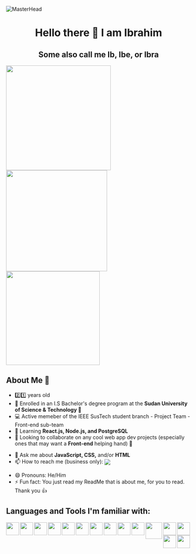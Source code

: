 ![MasterHead](https://cdn-images-1.medium.com/max/1600/1*OF0xEMkWBv-69zvmNs6RDQ.gif)
<h1 align='center'> Hello there 👋 I am Ibrahim </h1>
<h2 align='center'> Some also call me Ib, Ibe, or Ibra </h2>
<!-- Hello there stalker, what brings you within the code?? -->
<p float='left'>
  <img width='285' src='https://miro.medium.com/max/960/1*bkW3FHe6rvQSz9US6ilfQg.gif'>
  <img width='275' src='https://cdn.dribbble.com/users/505482/screenshots/1776789/nodejs-dribbble_1.gif'>
  <img width='255' src='https://kondado.com.br/assets/images/pipeline-google-cloud-storage-postgresql.gif'>
</p>

## About Me 🙂
- 2️⃣1️⃣ years old
- 🔭 Enrolled in an I.S Bachelor's degree program at the **Sudan University of Science & Technology 🏫**
- 💻 Active memeber of the IEEE SusTech student branch - Project Team - Front-end sub-team
- 🌱 Learning **React.js, Node.js, and PostgreSQL**
- 🤝 Looking to collaborate on any cool web app dev projects (especially ones that may want a **Front-end** helping hand) 🤝
<!-- - 🦉 My current favourite animals are owls, though sloths are a very close second 🦥
- 🍕 Will almost always crave Pizza or Ice Cream 🍦 -->
<!-- Is that ^ what you came to know ? -->

<!-- <div align='center'><img src='https://68.media.tumblr.com/490306a9c7d8e207256e0f7c4913bc97/tumblr_oaf3tugRZy1tbhzhno1_500.gif'></div> -->

- 💬 Ask me about **JavaScript, CSS,** and/or **HTML**
- 📫 How to reach me (business only): <a href='mailto:ibradbus@gmail.com?subject=Saw you on GitHub'><img align='center' src='https://img.shields.io/badge/Gmail-D14836?style=for-the-badge&logo=gmail&logoColor=white' /></a>
<!-- Add LinkedIn when ready -->
- 😄 Pronouns: He/Him
- ⚡ Fun fact: You just read my ReadMe that is about me, for you to read. Thank you 👍

## Languages and Tools I'm familiar with:
<img align='left' width='35' src='https://code.visualstudio.com/assets/images/code-stable.png'>
<img align='left' width='35' src='https://camo.githubusercontent.com/cca9ccc0829a6a09a39efa8a1907ab87b6d146b6/68747470733a2f2f73332e616d617a6f6e6177732e636f6d2f796f6e6e657474692d7375626c696d652f677261766974792f69636f6e732f7375626c696d65746578742d332d6f72616e67652e706e67'>
<img align='left' width='35' src='https://icon-library.com/images/java-icon-png/java-icon-png-15.jpg'>
<img align='left' width='35' src='https://www.freepngimg.com/download/android/72537-icons-python-programming-computer-social-tutorial.png'>
<img align='left' width='35' src='https://cdn4.iconfinder.com/data/icons/iconsimple-programming/512/html-512.png'>
<img align='left' width='35' src='https://www.freelogovectors.net/wp-content/uploads/2020/04/css-3-logo.png'>
<img align='left' width='35' src='https://cdn.freebiesupply.com/logos/thumbs/2x/javascript-logo.png'>
<img align='left' width='35' src='https://cdn0.iconfinder.com/data/icons/designer-skills/128/node-js-512.png'>
<img align='left' width='35' src='https://cdn.iconscout.com/icon/free/png-256/php-27-226042.png'>
<img align='left' width='35' src='https://nedbatchelder.com/pix/django-icon-256.png'>
<img align='left' width='45' src='https://cdn.dribbble.com/users/595/screenshots/14417863/bootstrap-new-logo_4x.png'>
<img align='left' width='35' src='https://pngimg.com/uploads/mysql/mysql_PNG23.png'>
<img align='left' width='35' src='https://i7.pngguru.com/preview/884/748/899/postgresql-computer-icons-database-angularjs-tencent.jpg'>
<img align='left' width='35' src='https://www.sapien.com/blog/wp-content/uploads/2017/10/powershell-logo.png'>
<img align='left' width='35' src='https://upload.wikimedia.org/wikipedia/commons/thumb/a/a7/React-icon.svg/1200px-React-icon.svg.png'>

